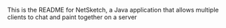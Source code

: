 This is the README for NetSketch, a Java application that allows multiple clients to chat and paint together on a server
